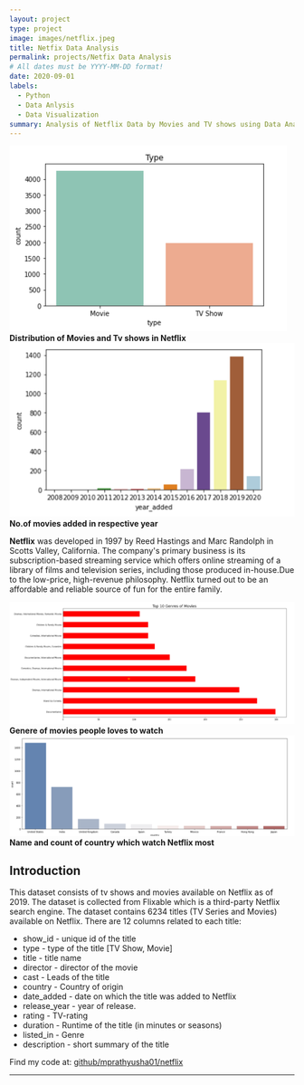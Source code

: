 ```yaml
---
layout: project
type: project
image: images/netflix.jpeg
title: Netfix Data Analysis
permalink: projects/Netfix Data Analysis
# All dates must be YYYY-MM-DD format!
date: 2020-09-01
labels:
  - Python
  - Data Anlysis
  - Data Visualization
summary: Analysis of Netflix Data by Movies and TV shows using Data Analysis Python and Numpy, Pandas, Data Visualisation.
---
```


<div class="ui large rounded images">
  <img class="ui image" src="../images/Netflix1.png">
  <b>Distribution of Movies and Tv shows in Netflix</b>
  <img class="ui image" src="../images/NEtflix2.png">
  <b>No.of movies added in respective year</b>
</div>

**Netflix** was developed in 1997 by Reed Hastings and Marc Randolph in Scotts Valley, California. The company's primary business is its subscription-based streaming service which offers online streaming of a library of films and television series, including those produced in-house.Due to the low-price, high-revenue philosophy. Netflix turned out to be an affordable and reliable source of fun for the entire family.

<div class="ui large rounded images">
  <img class="ui image" src="../images/Netflix3.png">
  <b>Genere of movies people loves to watch</b>
  <img class="ui image" src="../images/Netflix4.png">
  <b>Name and count of country which watch Netflix most</b>
</div>


## Introduction
This dataset consists of tv shows and movies available on Netflix as of 2019. The dataset is collected from Flixable which is a third-party Netflix search engine. The dataset contains 6234 titles (TV Series and Movies) available on Netflix. There are 12 columns related to each title:

* show_id - unique id of the title
* type - type of the title [TV Show, Movie]
* title - title name
* director - director of the movie
* cast - Leads of the title
* country - Country of origin
* date_added - date on which the title was added to Netflix
* release_year - year of release.
* rating - TV-rating
* duration - Runtime of the title (in minutes or seasons)
* listed_in - Genre
* description - short summary of the title




Find my code at: <a href="https://github.com/MPrathyusha01/Netflix-TV-Movies-Analysis"><i class="large github icon"></i>github/mprathyusha01/netflix</a>





*************
